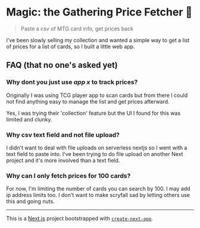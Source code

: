# Magic: the Gathering Price Fetcher 🦉

> Paste a csv of MTG card info, get prices back

I've been slowly selling my collection and wanted a simple way to get a list of prices for a list of cards, so I built a little web app.

## FAQ (that no one's asked yet)

### Why dont you just use _app x_ to track prices?

Originally I was using TCG player app to scan cards but from there I could not find anything easy to manage the list and get prices afterward.

Yes, I was trying their 'collection' feature but the UI I found for this was limited and clunky.

### Why csv text field and not file upload?

I didn't want to deal with file uploads on serverless nextjs so I went with a text field to paste into. I've been trying to do file upload on another Next project and it's more involved than a text field.

### Why can I only fetch prices for 100 cards?

For now, I'm limiting the number of cards you can search by 100. I may add ip address limits too. I don't want to make scryfall sad by letting others use this and going nuts.

---

This is a [Next.js](https://nextjs.org/) project bootstrapped with [`create-next-app`](https://github.com/vercel/next.js/tree/canary/packages/create-next-app).
